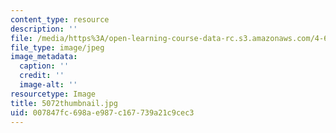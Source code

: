 ```yaml
---
content_type: resource
description: ''
file: /media/https%3A/open-learning-course-data-rc.s3.amazonaws.com/4-614-religious-architecture-and-islamic-cultures-fall-2002/007847fc698ae987c167739a21c9cec3_5072thumbnail.jpg
file_type: image/jpeg
image_metadata:
  caption: ''
  credit: ''
  image-alt: ''
resourcetype: Image
title: 5072thumbnail.jpg
uid: 007847fc-698a-e987-c167-739a21c9cec3
---
```

